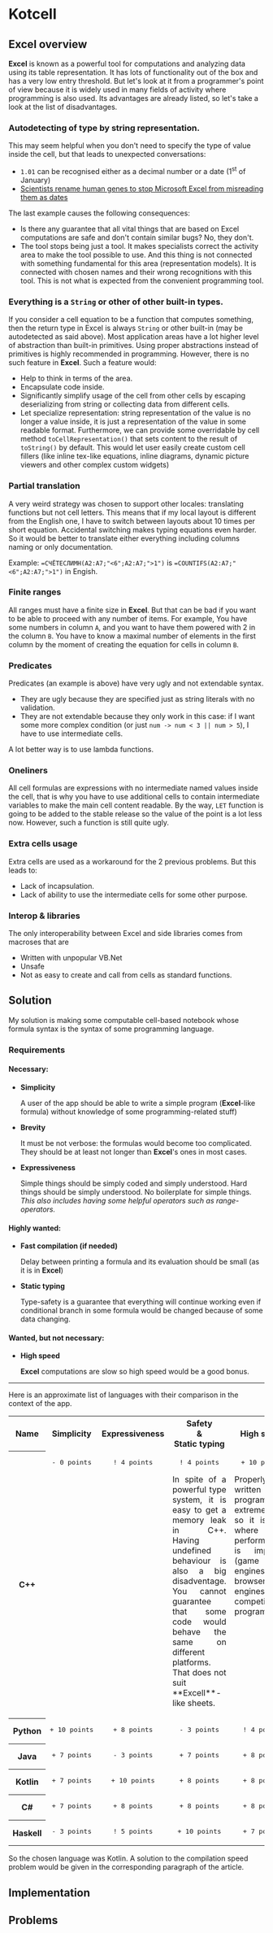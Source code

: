 # Kotcell
## Excel overview
**Excel** is known as a powerful tool for computations and analyzing data using its table representation. It has lots of functionality out of the box and has a very low entry threshold. But let's look at it from a programmer's point of view because it is widely used in many fields of activity where programming is also used. Its advantages are already listed, so let's take a look at the list of disadvantages.

### Autodetecting of type by string representation.
This may seem helpful when you don't need to specify the type of value inside the cell, but that leads to unexpected conversations:
* `1.01` can be recognised either as a decimal number or a date (1<sup>st</sup> of January)
* [Scientists rename human genes to stop Microsoft Excel from misreading them as dates](https://www.theverge.com/2020/8/6/21355674/human-genes-rename-microsoft-excel-misreading-dates)

The last example causes the following consequences:
* Is there any guarantee that all vital things that are based on Excel computations are safe and don't contain similar bugs? No, they don't.
* The tool stops being just a tool. It makes specialists correct the activity area to make the tool possible to use. And this thing is not connected with something fundamental for this area (representation models). It is connected with chosen names and their wrong recognitions with this tool. This is not what is expected from the convenient programming tool.

### Everything is a `String` or other of other built-in types.
If you consider a cell equation to be a function that computes something, then the return type in Excel is always `String` or other built-in (may be autodetected as said above). Most application areas have a lot higher level of abstraction than built-in primitives. Using proper abstractions instead of primitives is highly recommended in programming. However, there is no such feature in **Excel**. Such a feature would:
* Help to think in terms of the area.
* Encapsulate code inside.
* Significantly simplify usage of the cell from other cells by escaping deserializing from string or collecting data from different cells.
* Let specialize representation: string representation of the value is no longer a value inside, it is just a representation of the value in some readable format. Furthermore, we can provide some overridable by cell method `toCellRepresentation()` that sets content to the result of `toString()` by default. This would let user easily create custom cell fillers (like inline tex-like equations, inline diagrams, dynamic picture viewers and other complex custom widgets)

### Partial translation
A very weird strategy was chosen to support other locales: translating functions but not cell letters. This means that if my local layout is different from the English one, I have to switch between layouts about 10 times per short equation. Accidental switching makes typing equations even harder. So it would be better to translate either everything including columns naming or only documentation.

Example: `=СЧЁТЕСЛИМН(A2:A7;"<6";A2:A7;">1")` is `=COUNTIFS(A2:A7;"<6";A2:A7;">1")` in Engish.

### Finite ranges
All ranges must have a finite size in **Excel**. But that can be bad if you want to be able to proceed with any number of items. For example, You have some numbers in column `A`, and you want to have them powered with 2 in the column `B`. You have to know a maximal number of elements in the first column by the moment of creating the equation for cells in column `B`.

### Predicates
Predicates (an example is above) have very ugly and not extendable syntax.
* They are ugly because they are specified just as string literals with no validation.
* They are not extendable because they only work in this case: if I want some more complex condition (or just `num -> num < 3 || num > 5`), I have to use intermediate cells.

A lot better way is to use lambda functions.

### Oneliners
All cell formulas are expressions with no intermediate named values inside the cell, that is why you have to use additional cells to contain intermediate variables to make the main cell content readable. By the way, `LET` function is going to be added to the stable release so the value of the point is a lot less now. However, such a function is still quite ugly.

### Extra cells usage
Extra cells are used as a workaround for the 2 previous problems.
But this leads to:
* Lack of incapsulation.
* Lack of ability to use the intermediate cells for some other purpose.

### Interop & libraries
The only interoperability between Excel and side libraries comes from macroses that are
* Written with unpopular VB.Net
* Unsafe
* Not as easy to create and call from cells as standard functions.

## Solution

My solution is making some computable cell-based notebook whose formula syntax is the syntax of some programming language.

### Requirements

#### Necessary:
* __Simplicity__

  A user of the app should be able to write a simple program (**Excel**-like formula) without knowledge of some programming-related stuff)
* __Brevity__

  It must be not verbose: the formulas would become too complicated.
  They should be at least not longer than **Excel**'s ones in most cases.
* __Expressiveness__

  Simple things should be simply coded and simply understood. Hard things should be simply understood.
  No boilerplate for simple things. *This also includes having some helpful operators such as range-operators.*

#### Highly wanted:
* __Fast compilation (if needed)__

  Delay between printing a formula and its evaluation should be small (as it is in **Excel**)
* __Static typing__

  Type-safety is a guarantee that everything will continue working even if conditional branch in some formula would be changed because of some data changing.

#### Wanted, but not necessary:
* __High speed__
  
  **Excel** computations are slow so high speed would be a good bonus.

------

Here is an approximate list of languages with their comparison in the context of the app.

<table>
  <tr>
    <th>Name</th><th>Simplicity</th><th>Expressiveness</th><th>Safety<br/>&<br/>Static typing</th><th>High speed</th><th>Fast compilation</th><th>Sum</th>
  </tr>
  <tr>
    <th>C++</th>
    <td align='center' valign='top'>
      <pre lang='diff'>- 0 points</pre>
      <p align='justify'>
      </p>
    </td>
    <td align='center' valign='top'>
      <pre lang='diff'>! 4 points</pre>
      <p align='justify'>
      </p>
    </td>
    <td align='center' valign='top'>
      <pre lang='diff'>! 4 points</pre>
      <p align='justify'>
        In spite of a powerful type system, it is easy to get a memory leak in C++. Having undefined behaviour is also a big disadventage. You cannot guarantee that some code would behave the same on different platforms. That does not suit **Excell**-like sheets.
      </p>
    </td>
    <td align='center' valign='top'>
      <pre lang='diff'>+ 10 points</pre>
      <p align='justify'>
        Properly written C++ programs are extremely fast so it is used where performance is important (game engines, browser engines, competitive programming).
      </p>
    </td>
    <td align='center' valign='top'>
      <pre lang='diff'>- 0 points</pre>
      <p align='justify'>
        C++ is known for its extremely slow non-iterative compilation that is not suitible for computable notebooks.
      </p>
    </td>
    <th>18 points</th>
  </tr>
  <tr>
    <th>Python</th>
    <td align='center' valign='top'>
      <pre lang='diff'>+ 10 points</pre>
      <p align='justify'>
      </p>
    </td>
    <td align='center' valign='top'>
      <pre lang='diff'>+ 8 points</pre>
      <p align='justify'>
      </p>
    </td>
    <td align='center' valign='top'>
      <pre lang='diff'>- 3 points</pre>
      <p align='justify'>
      </p>
    </td>
    <td align='center' valign='top'>
      <pre lang='diff'>! 4 points</pre>
      <p align='justify'>
      </p>
    </td>
    <td align='center' valign='top'>
      <pre lang='diff'>+ 10 points</pre>
      <p align='justify'>
      </p>
    </td>
    <th>35 points</th>
  </tr>
  <tr>
    <th>Java</th>
    <td align='center' valign='top'>
      <pre lang='diff'>+ 7 points</pre>
      <p align='justify'>
      </p>
    </td>
    <td align='center' valign='top'>
      <pre lang='diff'>- 3 points</pre>
      <p align='justify'>
      </p>
    </td>
    <td align='center' valign='top'>
      <pre lang='diff'>+ 7 points</pre>
      <p align='justify'>
      </p>
    </td>
    <td align='center' valign='top'>
      <pre lang='diff'>+ 8 points</pre>
      <p align='justify'>
      </p>
    </td>
    <td align='center' valign='top'>
      <pre lang='diff'>! 6 points</pre>
      <p align='justify'>
      </p>
    </td>
    <th>31 points</th>
  </tr>
  <tr>
    <th>Kotlin</th>
    <td align='center' valign='top'>
      <pre lang='diff'>+ 7 points</pre>
      <p align='justify'>
      </p>
    </td>
    <td align='center' valign='top'>
      <pre lang='diff'>+ 10 points</pre>
      <p align='justify'>
      </p>
    </td>
    <td align='center' valign='top'>
      <pre lang='diff'>+ 8 points</pre>
      <p align='justify'>
      </p>
    </td>
    <td align='center' valign='top'>
      <pre lang='diff'>+ 8 points</pre>
      <p align='justify'>
      </p>
    </td>
    <td align='center' valign='top'>
      <pre lang='diff'>! 6 points</pre>
      <p align='justify'>
      </p>
    </td>
    <th>39 points</th>
  </tr>
  <tr>
    <th>C#</th>
    <td align='center' valign='top'>
      <pre lang='diff'>+ 7 points</pre>
      <p align='justify'>
      </p>
    </td>
    <td align='center' valign='top'>
      <pre lang='diff'>+ 8 points</pre>
      <p align='justify'>
      </p>
    </td>
    <td align='center' valign='top'>
      <pre lang='diff'>+ 8 points</pre>
      <p align='justify'>
      </p>
    </td>
    <td align='center' valign='top'>
      <pre lang='diff'>+ 8 points</pre>
      <p align='justify'>
      </p>
    </td>
    <td align='center' valign='top'>
      <pre lang='diff'>! 6 points</pre>
      <p align='justify'>
      </p>
    </td>
    <th>37 points</th>
  </tr>
  <tr>
    <th>Haskell</th>
    <td align='center' valign='top'>
      <pre lang='diff'>- 3 points</pre>
      <p align='justify'>
      </p>
    </td>
    <td align='center' valign='top'>
      <pre lang='diff'>! 5 points</pre>
      <p align='justify'>
      </p>
    </td>
    <td align='center' valign='top'>
      <pre lang='diff'>+ 10 points</pre>
      <p align='justify'>
      </p>
    </td>
    <td align='center' valign='top'>
      <pre lang='diff'>+ 7 points</pre>
      <p align='justify'>
      </p>
    </td>
    <td align='center' valign='top'>
      <pre lang='diff'>+ 8 points</pre>
      <p align='justify'>
      </p>
    </td>
    <th>33 points</th>
  </tr>
</table>

So the chosen language was Kotlin.
A solution to the compilation speed problem would be given in the corresponding paragraph of the article.

## Implementation

## Problems
